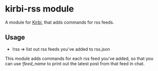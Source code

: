 # kirbi-rss module
A module for [Kirbi](https://github.com/richardson-media-house/kirbi), that adds commands for rss feeds.

## Usage

- !rss => list out rss feeds you've added to rss.json

This module adds commands for each rss feed you've added, so that you can use *!feed_name* to print out the latest post from that feed in chat.
